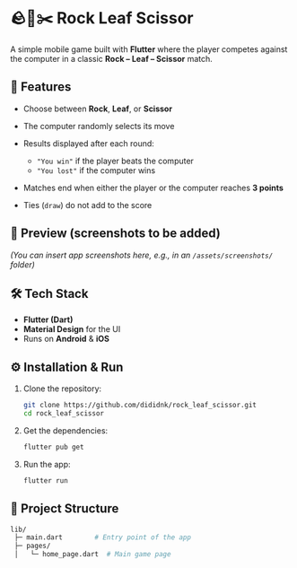 # 🪨🍃✂️ Rock Leaf Scissor

A simple mobile game built with **Flutter** where the player competes against the computer in a classic **Rock – Leaf – Scissor** match.

## 🚀 Features

* Choose between **Rock**, **Leaf**, or **Scissor**
* The computer randomly selects its move
* Results displayed after each round:

  * `"You win"` if the player beats the computer
  * `"You lost"` if the computer wins
* Matches end when either the player or the computer reaches **3 points**
* Ties (`draw`) do not add to the score

## 📱 Preview (screenshots to be added)

*(You can insert app screenshots here, e.g., in an `/assets/screenshots/` folder)*

## 🛠️ Tech Stack

* **Flutter (Dart)**
* **Material Design** for the UI
* Runs on **Android** & **iOS**

## ⚙️ Installation & Run

1. Clone the repository:

   ```bash
   git clone https://github.com/dididnk/rock_leaf_scissor.git
   cd rock_leaf_scissor
   ```

2. Get the dependencies:

   ```bash
   flutter pub get
   ```

3. Run the app:

   ```bash
   flutter run
   ```

## 📂 Project Structure

```bash
lib/
 ├─ main.dart        # Entry point of the app
 ├─ pages/
 │   └─ home_page.dart  # Main game page
```
